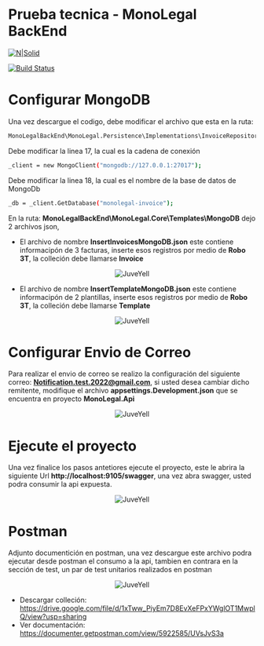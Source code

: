 # Prueba tecnica - MonoLegal BackEnd
[![N|Solid](https://cldup.com/dTxpPi9lDf.thumb.png)](https://nodesource.com/products/nsolid)

[![Build Status](https://travis-ci.org/joemccann/dillinger.svg?branch=master)](https://travis-ci.org/joemccann/dillinger)

# Configurar MongoDB
Una vez descargue el codigo, debe modificar el archivo que esta en la ruta:
```sh
MonoLegalBackEnd\MonoLegal.Persistence\Implementations\InvoiceRepository.cs
```
Debe modificar la linea 17, la cual es la cadena de conexión
```sh
_client = new MongoClient("mongodb://127.0.0.1:27017");
```
Debe modificar la linea 18, la cual es el nombre de la base de datos de MongoDb
```sh
_db = _client.GetDatabase("monolegal-invoice");
```
En la ruta: **MonoLegalBackEnd\MonoLegal.Core\Templates\MongoDB** dejo 2 archivos json, 

* El archivo de nombre **InsertInvoicesMongoDB.json** este contiene informacipón de 3 facturas, inserte esos registros por medio de **Robo 3T**, la colleción debe llamarse **Invoice**
<div>
    <p style = 'text-align:center;'>
        <img src="https://res.cloudinary.com/dcbxpunq6/image/upload/v1647132053/InvoiceRoboT3_i79hsa.png" alt="JuveYell">
    </p>
</div>

* El archivo de nombre **InsertTemplateMongoDB.json** este contiene informacipón de 2 plantillas, inserte esos registros por medio de **Robo 3T**, la colleción debe llamarse **Template**
<div>
    <p style = 'text-align:center;'>
        <img src="https://res.cloudinary.com/dcbxpunq6/image/upload/v1647132281/TemplateRoboT3_pflx1e.png" alt="JuveYell">
    </p>
</div>

# Configurar Envio de Correo
Para realizar el envio de correo se realizo la configuración del siguiente correo: **Notification.test.2022@gmail.com**, si usted desea cambiar dicho remitente, modifique el archivo **appsettings.Development.json** que se encuentra en proyecto **MonoLegal.Api**
<div>
    <p style = 'text-align:center;'>
        <img src="https://res.cloudinary.com/dcbxpunq6/image/upload/v1647132524/AppSettingsDev_x5mfbf.png" alt="JuveYell">
    </p>
</div>

# Ejecute el proyecto
Una vez finalice los pasos antetiores ejecute el proyecto, este le abrira la siguiente Url **http://localhost:9105/swagger**, una vez abra swagger, usted podra consumir la api expuesta.
<div>
    <p style = 'text-align:center;'>
        <img src="https://res.cloudinary.com/dcbxpunq6/image/upload/v1647132671/Swagger_dd0t9i.png" alt="JuveYell">
    </p>
</div>

# Postman
Adjunto documentición en postman, una vez descargue este archivo podra ejecutar desde postman el consumo a la api, tambien en contrara en la sección de test, un par de test unitarios realizados en postman

<div>
    <p style = 'text-align:center;'>
        <img src="https://res.cloudinary.com/dcbxpunq6/image/upload/v1647135940/UnitTestPostman_u6tprm.png" alt="JuveYell">
    </p>
</div>

* Descargar colleción: https://drive.google.com/file/d/1xTww_PiyEm7D8EvXeFPxYWglOT1MwplQ/view?usp=sharing
* Ver documentación: https://documenter.getpostman.com/view/5922585/UVsJvS3a